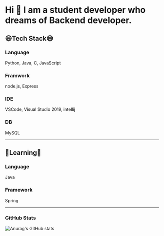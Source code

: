 # Hi 👋 I am a student developer who dreams of Backend developer.

## 😄Tech Stack😄
### Language
Python, Java, C, JavaScript
### Framwork
node.js, Express
### IDE
VSCode, Visual Studio 2019, intellij
### DB
MySQL
<!--
**seungjaejeon/seungjaejeon** is a ✨ _special_ ✨ repository because its `README.md` (this file) appears on your GitHub profile.

Here are some ideas to get you started:

- 🔭 I’m currently working on ...
- 🌱 I’m currently learning ...
- 👯 I’m looking to collaborate on ...
- 🤔 I’m looking for help with ...
- 💬 Ask me about ...
- 📫 How to reach me: ...
- 😄 Pronouns: ...
- ⚡ Fun fact: ...
-->
---
## 🌱Learning🌱
### Language
Java
### Framework
Spring

---
### GitHub Stats
![Anurag's GitHub stats](https://github-readme-stats.vercel.app/api?username=seungjaejeon&show_icons=true&theme=radical)

